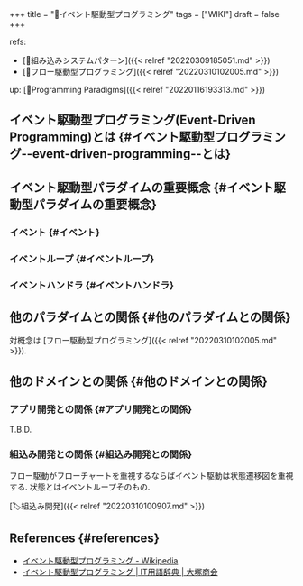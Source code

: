 +++
title = "📝イベント駆動型プログラミング"
tags = ["WIKI"]
draft = false
+++

refs:

-   [📝組み込みシステムパターン]({{< relref "20220309185051.md" >}})
-   [📝フロー駆動型プログラミング]({{< relref "20220310102005.md" >}})

up: [📁Programming Paradigms]({{< relref "20220116193313.md" >}})


## イベント駆動型プログラミング(Event-Driven Programming)とは {#イベント駆動型プログラミング--event-driven-programming--とは}


## イベント駆動型パラダイムの重要概念 {#イベント駆動型パラダイムの重要概念}


### イベント {#イベント}


### イベントループ {#イベントループ}


### イベントハンドラ {#イベントハンドラ}


## 他のパラダイムとの関係 {#他のパラダイムとの関係}

対概念は [フロー駆動型プログラミング]({{< relref "20220310102005.md" >}}).


## 他のドメインとの関係 {#他のドメインとの関係}


### アプリ開発との関係 {#アプリ開発との関係}

T.B.D.


### 組込み開発との関係 {#組込み開発との関係}

フロー駆動がフローチャートを重視するならばイベント駆動は状態遷移図を重視する.
状態とはイベントループそのもの.

[🏷組込み開発]({{< relref "20220310100907.md" >}})


## References {#references}

-   [イベント駆動型プログラミング - Wikipedia](https://ja.wikipedia.org/wiki/%E3%82%A4%E3%83%99%E3%83%B3%E3%83%88%E9%A7%86%E5%8B%95%E5%9E%8B%E3%83%97%E3%83%AD%E3%82%B0%E3%83%A9%E3%83%9F%E3%83%B3%E3%82%B0)
-   [イベント駆動型プログラミング | IT用語辞典 | 大塚商会](https://www.otsuka-shokai.co.jp/words/event-driven-type-programming.html)
